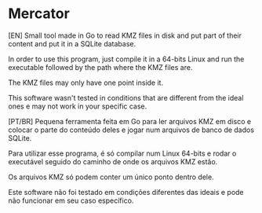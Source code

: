 # Mercator

[EN]
Small tool made in Go to read KMZ files in disk and put part of their content and put it in a SQLite database.

In order to use this program, just compile it in a 64-bits Linux and run the executable followed by the path where the KMZ files are.

The KMZ files may only have one point inside it.

This software wasn't tested in conditions that are different from the ideal ones e may not work in your specific case.

[PT/BR]
Pequena ferramenta feita em Go para ler arquivos KMZ em disco e colocar o parte do conteúdo deles e jogar num arquivos de banco de dados SQLite.

Para utilizar esse programa, é só compilar num Linux 64-bits e rodar o executável seguido do caminho de onde os arquivos KMZ estão.

Os arquivos KMZ só podem conter um único ponto dentro dele.

Este software não foi testado em condições diferentes das ideais e pode não funcionar em seu caso específico.
